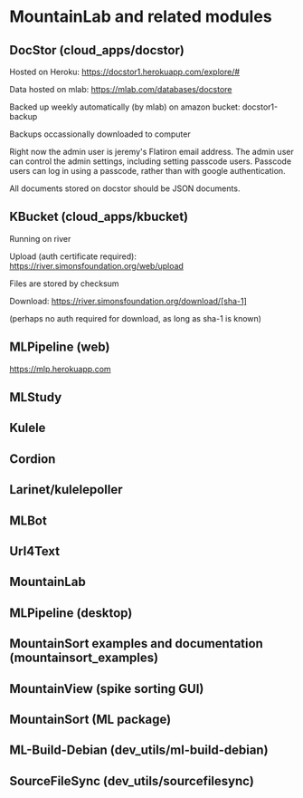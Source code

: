 # MountainLab and related modules


## DocStor (cloud_apps/docstor)

Hosted on Heroku: https://docstor1.herokuapp.com/explore/#

Data hosted on mlab: https://mlab.com/databases/docstore

Backed up weekly automatically (by mlab) on amazon bucket: docstor1-backup

Backups occassionally downloaded to computer

Right now the admin user is jeremy's Flatiron email address.
The admin user can control the admin settings, including setting passcode users. Passcode users can log in using a passcode, rather than with google authentication.

All documents stored on docstor should be JSON documents.

## KBucket (cloud_apps/kbucket)

Running on river

Upload (auth certificate required): https://river.simonsfoundation.org/web/upload

Files are stored by checksum

Download: https://river.simonsfoundation.org/download/[sha-1]

(perhaps no auth required for download, as long as sha-1 is known)

## MLPipeline (web)

https://mlp.herokuapp.com

## MLStudy

## Kulele

## Cordion

## Larinet/kulelepoller

## MLBot

## Url4Text

## MountainLab

## MLPipeline (desktop)

## MountainSort examples and documentation (mountainsort_examples)

## MountainView (spike sorting GUI)

## MountainSort (ML package)

## ML-Build-Debian (dev_utils/ml-build-debian)

## SourceFileSync (dev_utils/sourcefilesync)
